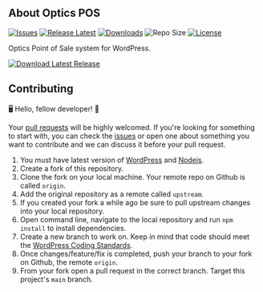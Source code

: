 
## About Optics POS

[![Issues](https://img.shields.io/github/issues/zohaib87/optics-pos)](https://github.com/zohaib87/optics-pos/issues)
[![Release Latest](https://img.shields.io/github/v/release/zohaib87/optics-pos?color=yellowgreen)](https://github.com/zohaib87/optics-pos/releases/latest)
[![Downloads](https://img.shields.io/github/downloads/zohaib87/optics-pos/total)](https://github.com/zohaib87/optics-pos/releases/latest/download/optics-pos.zip)
![Repo Size](https://img.shields.io/github/repo-size/zohaib87/optics-pos.svg)
[![License](https://img.shields.io/github/license/zohaib87/optics-pos)](https://github.com/zohaib87/optics-pos/blob/master/LICENSE.md)

Optics Point of Sale system for WordPress.

[![Download Latest Release](https://img.shields.io/badge/Download_Latest_Release-blue?style=for-the-badge)](https://github.com/zohaib87/optics-pos/releases/latest/download/optics-pos.zip)

## Contributing

🖥️ Hello, fellow developer! 🙂

Your [pull requests](https://github.com/zohaib87/optics-pos/pulls) will be highly welcomed. If you're looking for something to start with, you can check the [issues](https://github.com/zohaib87/optics-pos/issues) or open one about something you want to contribute and we can discuss it before your pull request.

1. You must have latest version of [WordPress](https://wordpress.org/) and [Nodejs](https://nodejs.org/en/).
2. Create a fork of this repository.
3. Clone the fork on your local machine. Your remote repo on Github is called `origin`.
4. Add the original repository as a remote called `upstream`.
5. If you created your fork a while ago be sure to pull upstream changes into your local repository.
6. Open command line, navigate to the local repository and run `npm install` to install dependencies.
7. Create a new branch to work on. Keep in mind that code should meet the [WordPress Coding Standards](https://developer.wordpress.org/coding-standards/wordpress-coding-standards/).
8. Once changes/feature/fix is completed, push your branch to your fork on Github, the remote `origin`.
9. From your fork open a pull request in the correct branch. Target this project's `main` branch.
